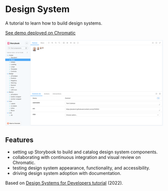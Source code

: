 # Design System

A tutorial to learn how to build design systems.

[See demo deployed on Chromatic](https://634fb5a44afef8aae1b84965-cmykjnfptl.chromatic.com/)

<p align="center">
  <img src="screenshot.png">
</p>

## Features

- setting up Storybook to build and catalog design system components.
- collaborating with continuous integration and visual review on Chromatic.
- testing design system appearance, functionality, and accessibility.
- driving design system adoption with documentation.

Based on [Design Systems for Developers tutorial](https://storybook.js.org/tutorials/design-systems-for-developers/) (2022).
